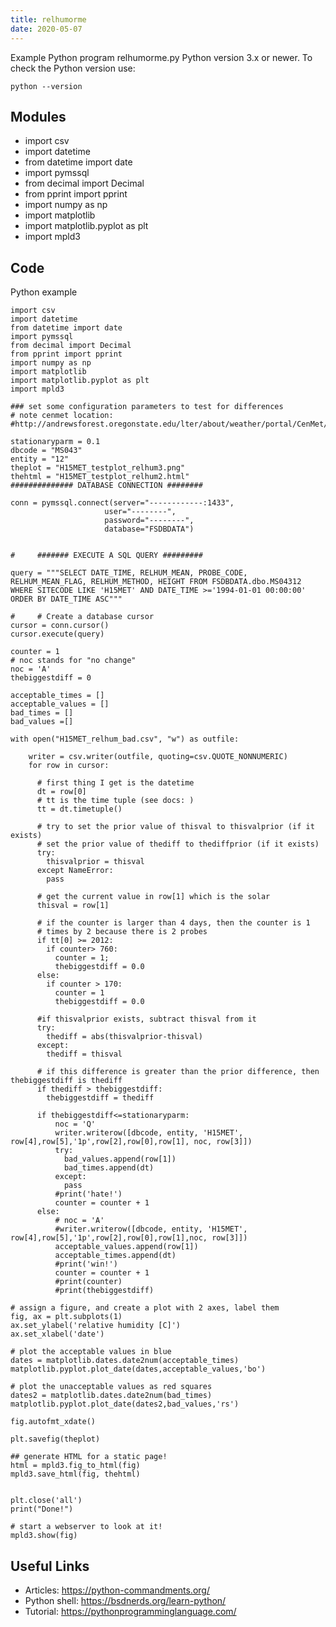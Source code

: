 ```yaml
---
title: relhumorme
date: 2020-05-07
---
```

Example Python program relhumorme.py
Python version 3.x or newer.
To check the Python version use:

    python --version

## Modules

* import csv
* import datetime
* from datetime import date
* import pymssql
* from decimal import Decimal
* from pprint import pprint
* import numpy as np
* import matplotlib
* import matplotlib.pyplot as plt
* import mpld3

## Code

Python example

    import csv
    import datetime
    from datetime import date
    import pymssql
    from decimal import Decimal
    from pprint import pprint
    import numpy as np
    import matplotlib
    import matplotlib.pyplot as plt
    import mpld3
    
    ### set some configuration parameters to test for differences
    # note cenmet location:
    #http://andrewsforest.oregonstate.edu/lter/about/weather/portal/CenMet/data/cenmet_225_15min_2012.html
    
    stationaryparm = 0.1 
    dbcode = "MS043"
    entity = "12"
    theplot = "H15MET_testplot_relhum3.png"
    thehtml = "H15MET_testplot_relhum2.html"
    ############## DATABASE CONNECTION ########
    
    conn = pymssql.connect(server="------------:1433",
                         user="--------",
                         password="--------",
                         database="FSDBDATA")
    
    
    #     ####### EXECUTE A SQL QUERY #########
    
    query = """SELECT DATE_TIME, RELHUM_MEAN, PROBE_CODE, RELHUM_MEAN_FLAG, RELHUM_METHOD, HEIGHT FROM FSDBDATA.dbo.MS04312
    WHERE SITECODE LIKE 'H15MET' AND DATE_TIME >='1994-01-01 00:00:00' 
    ORDER BY DATE_TIME ASC"""
    
    #     # Create a database cursor
    cursor = conn.cursor()
    cursor.execute(query)
    
    counter = 1
    # noc stands for "no change"
    noc = 'A'
    thebiggestdiff = 0
    
    acceptable_times = []
    acceptable_values = []
    bad_times = []
    bad_values =[]
    
    with open("H15MET_relhum_bad.csv", "w") as outfile: 
    
        writer = csv.writer(outfile, quoting=csv.QUOTE_NONNUMERIC)
        for row in cursor:
    
          # first thing I get is the datetime
          dt = row[0]
          # tt is the time tuple (see docs: )
          tt = dt.timetuple()
    
          # try to set the prior value of thisval to thisvalprior (if it exists)
          # set the prior value of thediff to thediffprior (if it exists)
          try:
            thisvalprior = thisval
          except NameError:
            pass
            
          # get the current value in row[1] which is the solar
          thisval = row[1]
    
          # if the counter is larger than 4 days, then the counter is 1
          # times by 2 because there is 2 probes
          if tt[0] >= 2012:
            if counter> 760:
              counter = 1;
              thebiggestdiff = 0.0
          else:
            if counter > 170:
              counter = 1
              thebiggestdiff = 0.0
    
          #if thisvalprior exists, subtract thisval from it
          try:
            thediff = abs(thisvalprior-thisval)
          except:
            thediff = thisval
    
          # if this difference is greater than the prior difference, then thebiggestdiff is thediff
          if thediff > thebiggestdiff:
            thebiggestdiff = thediff
    
          if thebiggestdiff<=stationaryparm: 
              noc = 'Q'
              writer.writerow([dbcode, entity, 'H15MET', row[4],row[5],'1p',row[2],row[0],row[1], noc, row[3]])
              try:
                bad_values.append(row[1])
                bad_times.append(dt)
              except:
                pass
              #print('hate!')    
              counter = counter + 1 
          else: 
              # noc = 'A'
              #writer.writerow([dbcode, entity, 'H15MET', row[4],row[5],'1p',row[2],row[0],row[1],noc, row[3]])
              acceptable_values.append(row[1])
              acceptable_times.append(dt)
              #print('win!')    
              counter = counter + 1 
              #print(counter)
              #print(thebiggestdiff)
    
    # assign a figure, and create a plot with 2 axes, label them
    fig, ax = plt.subplots(1)
    ax.set_ylabel('relative humidity [C]')
    ax.set_xlabel('date')
    
    # plot the acceptable values in blue
    dates = matplotlib.dates.date2num(acceptable_times)
    matplotlib.pyplot.plot_date(dates,acceptable_values,'bo')
    
    # plot the unacceptable values as red squares
    dates2 = matplotlib.dates.date2num(bad_times)
    matplotlib.pyplot.plot_date(dates2,bad_values,'rs')
    
    fig.autofmt_xdate()
    
    plt.savefig(theplot)
    
    ## generate HTML for a static page!
    html = mpld3.fig_to_html(fig)
    mpld3.save_html(fig, thehtml)
    
    
    plt.close('all')
    print("Done!")  
    
    # start a webserver to look at it!
    mpld3.show(fig)
    
    

## Useful Links

- Articles: https://python-commandments.org/
- Python shell: https://bsdnerds.org/learn-python/
- Tutorial: https://pythonprogramminglanguage.com/
